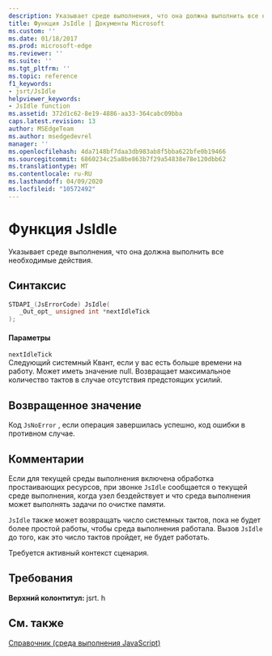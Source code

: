 ```yaml
---
description: Указывает среде выполнения, что она должна выполнить все необходимые действия.
title: Функция JsIdle | Документы Microsoft
ms.custom: ''
ms.date: 01/18/2017
ms.prod: microsoft-edge
ms.reviewer: ''
ms.suite: ''
ms.tgt_pltfrm: ''
ms.topic: reference
f1_keywords:
- jsrt/JsIdle
helpviewer_keywords:
- JsIdle function
ms.assetid: 372d1c62-8e19-4886-aa33-364cabc09bba
caps.latest.revision: 13
author: MSEdgeTeam
ms.author: msedgedevrel
manager: ''
ms.openlocfilehash: 4da7148bf7daa3db983ab8f5bba622bfe0b19466
ms.sourcegitcommit: 6860234c25a8be863b7f29a54838e78e120dbb62
ms.translationtype: MT
ms.contentlocale: ru-RU
ms.lasthandoff: 04/09/2020
ms.locfileid: "10572492"
---
```

# Функция JsIdle
Указывает среде выполнения, что она должна выполнить все необходимые действия.  
  
## Синтаксис  
  
```cpp  
STDAPI_(JsErrorCode) JsIdle(  
   _Out_opt_ unsigned int *nextIdleTick  
);  
```  
  
#### Параметры  
 `nextIdleTick`  
 Следующий системный Квант, если у вас есть больше времени на работу. Может иметь значение null. Возвращает максимальное количество тактов в случае отсутствия предстоящих усилий.  
  
## Возвращенное значение  
 Код `JsNoError` , если операция завершилась успешно, код ошибки в противном случае.  
  
## Комментарии  
 Если для текущей среды выполнения включена обработка простаивающих ресурсов, при звонке `JsIdle` сообщается о текущей среде выполнения, когда узел бездействует и что среда выполнения может выполнять задачи по очистке памяти.  
  
 `JsIdle` также может возвращать число системных тактов, пока не будет более простой работы, чтобы среда выполнения работала. Вызов `JsIdle` до того, как это число тактов пройдет, не будет работать.  
  
 Требуется активный контекст сценария.  
  
## Требования  
 **Верхний колонтитул:** jsrt. h  
  
## См. также  
 [Справочник (среда выполнения JavaScript)](../chakra-hosting/reference-javascript-runtime.md)